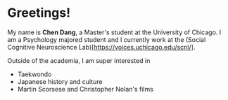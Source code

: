 # Greetings!

My name is **Chen Dang**, a Master's student at the University of Chicago. I am a Psychology majored student and I currently work at the (Social Cognitive Neuroscience Lab)[https://voices.uchicago.edu/scnl/]. 

Outside of the academia, I am super interested in

  - Taekwondo
  - Japanese history and culture
  - Martin Scorsese and Christopher Nolan's films
